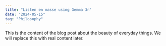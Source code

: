 ```yaml
---
title: "Listen en masse using Gemma 3n"
date: "2024-05-15"
tag: "Philosophy"
---
```


This is the content of the blog post about the beauty of everyday things. We will replace this with real content later. 
